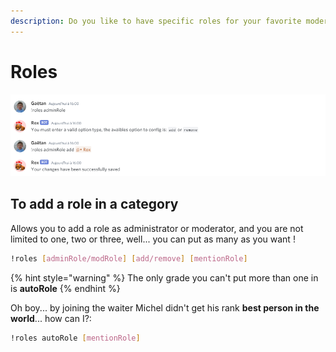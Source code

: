 ```yaml
---
description: Do you like to have specific roles for your favorite moderator?
---
```


# Roles

![](../../.gitbook/assets/image%20%2815%29.png)

## To add a role in a category

Allows you to add a role as administrator or moderator, and you are not limited to one, two or three, well... you can put as many as you want !

```bash
!roles [adminRole/modRole] [add/remove] [mentionRole]
```

{% hint style="warning" %}
The only grade you can't put more than one in is **autoRole**
{% endhint %}

Oh boy... by joining the waiter Michel didn't get his rank **best person in the world**... how can I?:

```bash
!roles autoRole [mentionRole]
```

